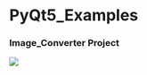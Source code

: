 # PyQt5_Examples


### Image_Converter Project

![](https://github.com/RGuven/PyQt5_Examples/blob/master/%C4%B0mage_Converter/gif.gif)
